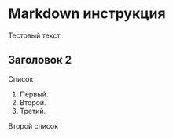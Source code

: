 # Markdown инструкция 

Тестовый текст

## Заголовок 2

Список

1. Первый.
2. Второй.
3. Третий.

Второй список


